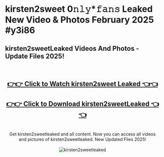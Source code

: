 # kirsten2sweet 0𝚗𝚕𝚢*𝚏𝚊𝚗𝚜 Leaked New Video & Photos February 2025 #y3i86

<h2>kirsten2sweetLeaked Videos And Photos - Update Files 2025!</h2>
<br>
<div align="center">
<h2><a href="https://mediaupload.pro?title=kirsten2sweet&ref=11F" rel="nofollow">👉👉 Click to Watch kirsten2sweet Leaked 👈👈</a></h2>
<h2><a href="https://mediaupload.pro?title=kirsten2sweet&ref=11F" rel="nofollow">👉👉 Click to Download kirsten2sweetLeaked 👈👈</a></h2>
<br>
Get kirsten2sweetleaked and all content. Now you can access all videos and pictures of kirsten2sweetleaked. New Updated Files 2025!
<br>
<br>
<a href="https://mediaupload.pro?title=kirsten2sweet&ref=11F" rel="nofollow" data-target="animated-image.originalLink"><img src="https://i.ibb.co/Gkj2r4b/banner.png" alt="kirsten2sweetleaked" style="max-width: 100%; display: inline-block;" data-target="animated-image.originalImage"></a>
</div>
<br>

